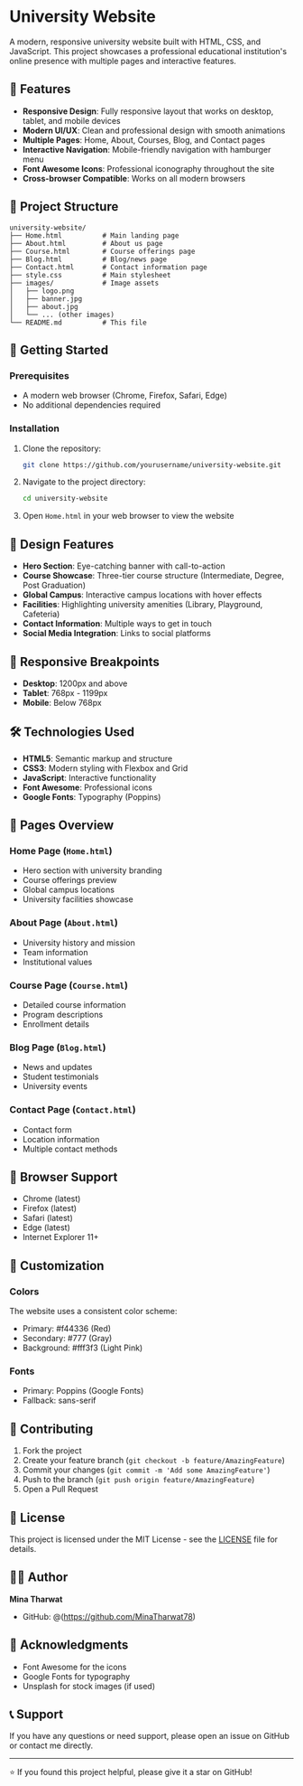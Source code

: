 # University Website

A modern, responsive university website built with HTML, CSS, and JavaScript. This project showcases a professional educational institution's online presence with multiple pages and interactive features.

## 🌟 Features

- **Responsive Design**: Fully responsive layout that works on desktop, tablet, and mobile devices
- **Modern UI/UX**: Clean and professional design with smooth animations
- **Multiple Pages**: Home, About, Courses, Blog, and Contact pages
- **Interactive Navigation**: Mobile-friendly navigation with hamburger menu
- **Font Awesome Icons**: Professional iconography throughout the site
- **Cross-browser Compatible**: Works on all modern browsers

## 📁 Project Structure

```
university-website/
├── Home.html          # Main landing page
├── About.html         # About us page
├── Course.html        # Course offerings page
├── Blog.html          # Blog/news page
├── Contact.html       # Contact information page
├── style.css          # Main stylesheet
├── images/            # Image assets
│   ├── logo.png
│   ├── banner.jpg
│   ├── about.jpg
│   └── ... (other images)
└── README.md          # This file
```

## 🚀 Getting Started

### Prerequisites

- A modern web browser (Chrome, Firefox, Safari, Edge)
- No additional dependencies required

### Installation

1. Clone the repository:
   ```bash
   git clone https://github.com/yourusername/university-website.git
   ```

2. Navigate to the project directory:
   ```bash
   cd university-website
   ```

3. Open `Home.html` in your web browser to view the website

## 🎨 Design Features

- **Hero Section**: Eye-catching banner with call-to-action
- **Course Showcase**: Three-tier course structure (Intermediate, Degree, Post Graduation)
- **Global Campus**: Interactive campus locations with hover effects
- **Facilities**: Highlighting university amenities (Library, Playground, Cafeteria)
- **Contact Information**: Multiple ways to get in touch
- **Social Media Integration**: Links to social platforms

## 📱 Responsive Breakpoints

- **Desktop**: 1200px and above
- **Tablet**: 768px - 1199px
- **Mobile**: Below 768px

## 🛠️ Technologies Used

- **HTML5**: Semantic markup and structure
- **CSS3**: Modern styling with Flexbox and Grid
- **JavaScript**: Interactive functionality
- **Font Awesome**: Professional icons
- **Google Fonts**: Typography (Poppins)

## 📄 Pages Overview

### Home Page (`Home.html`)
- Hero section with university branding
- Course offerings preview
- Global campus locations
- University facilities showcase

### About Page (`About.html`)
- University history and mission
- Team information
- Institutional values

### Course Page (`Course.html`)
- Detailed course information
- Program descriptions
- Enrollment details

### Blog Page (`Blog.html`)
- News and updates
- Student testimonials
- University events

### Contact Page (`Contact.html`)
- Contact form
- Location information
- Multiple contact methods

## 🎯 Browser Support

- Chrome (latest)
- Firefox (latest)
- Safari (latest)
- Edge (latest)
- Internet Explorer 11+

## 📝 Customization

### Colors
The website uses a consistent color scheme:
- Primary: #f44336 (Red)
- Secondary: #777 (Gray)
- Background: #fff3f3 (Light Pink)

### Fonts
- Primary: Poppins (Google Fonts)
- Fallback: sans-serif

## 🤝 Contributing

1. Fork the project
2. Create your feature branch (`git checkout -b feature/AmazingFeature`)
3. Commit your changes (`git commit -m 'Add some AmazingFeature'`)
4. Push to the branch (`git push origin feature/AmazingFeature`)
5. Open a Pull Request

## 📄 License

This project is licensed under the MIT License - see the [LICENSE](LICENSE) file for details.

## 👨‍💻 Author

**Mina Tharwat**
- GitHub: @(https://github.com/MinaTharwat78)

## 🙏 Acknowledgments

- Font Awesome for the icons
- Google Fonts for typography
- Unsplash for stock images (if used)

## 📞 Support

If you have any questions or need support, please open an issue on GitHub or contact me directly.

---

⭐ If you found this project helpful, please give it a star on GitHub! 
